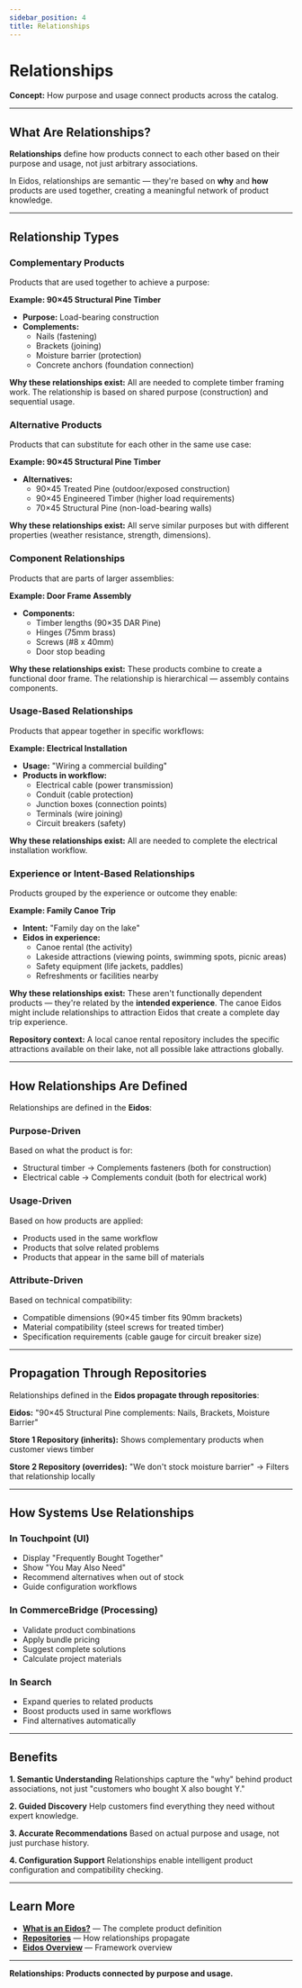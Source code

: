 ```yaml
---
sidebar_position: 4
title: Relationships
---
```


# Relationships
**Concept:** How purpose and usage connect products across the catalog.

---

## What Are Relationships?

**Relationships** define how products connect to each other based on their purpose and usage, not just arbitrary associations.

In Eidos, relationships are semantic — they're based on **why** and **how** products are used together, creating a meaningful network of product knowledge.

---

## Relationship Types

### Complementary Products

Products that are used together to achieve a purpose:

**Example: 90×45 Structural Pine Timber**
- **Purpose:** Load-bearing construction
- **Complements:**
  - Nails (fastening)
  - Brackets (joining)
  - Moisture barrier (protection)
  - Concrete anchors (foundation connection)

**Why these relationships exist:**
All are needed to complete timber framing work. The relationship is based on shared purpose (construction) and sequential usage.

### Alternative Products

Products that can substitute for each other in the same use case:

**Example: 90×45 Structural Pine Timber**
- **Alternatives:**
  - 90×45 Treated Pine (outdoor/exposed construction)
  - 90×45 Engineered Timber (higher load requirements)
  - 70×45 Structural Pine (non-load-bearing walls)

**Why these relationships exist:**
All serve similar purposes but with different properties (weather resistance, strength, dimensions).

### Component Relationships

Products that are parts of larger assemblies:

**Example: Door Frame Assembly**
- **Components:**
  - Timber lengths (90×35 DAR Pine)
  - Hinges (75mm brass)
  - Screws (#8 x 40mm)
  - Door stop beading

**Why these relationships exist:**
These products combine to create a functional door frame. The relationship is hierarchical — assembly contains components.

### Usage-Based Relationships

Products that appear together in specific workflows:

**Example: Electrical Installation**
- **Usage:** "Wiring a commercial building"
- **Products in workflow:**
  - Electrical cable (power transmission)
  - Conduit (cable protection)
  - Junction boxes (connection points)
  - Terminals (wire joining)
  - Circuit breakers (safety)

**Why these relationships exist:**
All are needed to complete the electrical installation workflow.

### Experience or Intent-Based Relationships

Products grouped by the experience or outcome they enable:

**Example: Family Canoe Trip**
- **Intent:** "Family day on the lake"
- **Eidos in experience:**
  - Canoe rental (the activity)
  - Lakeside attractions (viewing points, swimming spots, picnic areas)
  - Safety equipment (life jackets, paddles)
  - Refreshments or facilities nearby

**Why these relationships exist:**
These aren't functionally dependent products — they're related by the **intended experience**. The canoe Eidos might include relationships to attraction Eidos that create a complete day trip experience.

**Repository context:**
A local canoe rental repository includes the specific attractions available on their lake, not all possible lake attractions globally.

---

## How Relationships Are Defined

Relationships are defined in the **Eidos**:

### Purpose-Driven
Based on what the product is for:
- Structural timber → Complements fasteners (both for construction)
- Electrical cable → Complements conduit (both for electrical work)

### Usage-Driven
Based on how products are applied:
- Products used in the same workflow
- Products that solve related problems
- Products that appear in the same bill of materials

### Attribute-Driven
Based on technical compatibility:
- Compatible dimensions (90×45 timber fits 90mm brackets)
- Material compatibility (steel screws for treated timber)
- Specification requirements (cable gauge for circuit breaker size)

---

## Propagation Through Repositories

Relationships defined in the **Eidos propagate through repositories**:

**Eidos:**
"90×45 Structural Pine complements: Nails, Brackets, Moisture Barrier"

**Store 1 Repository (inherits):**
Shows complementary products when customer views timber

**Store 2 Repository (overrides):**
"We don't stock moisture barrier" → Filters that relationship locally

---

## How Systems Use Relationships

### In Touchpoint (UI)
- Display "Frequently Bought Together"
- Show "You May Also Need"
- Recommend alternatives when out of stock
- Guide configuration workflows

### In CommerceBridge (Processing)
- Validate product combinations
- Apply bundle pricing
- Suggest complete solutions
- Calculate project materials

### In Search
- Expand queries to related products
- Boost products used in same workflows
- Find alternatives automatically

---

## Benefits

**1. Semantic Understanding**
Relationships capture the "why" behind product associations, not just "customers who bought X also bought Y."

**2. Guided Discovery**
Help customers find everything they need without expert knowledge.

**3. Accurate Recommendations**
Based on actual purpose and usage, not just purchase history.

**4. Configuration Support**
Relationships enable intelligent product configuration and compatibility checking.

---

## Learn More

- **[What is an Eidos?](/eidos/product-dna)** — The complete product definition
- **[Repositories](/eidos/repositories)** — How relationships propagate
- **[Eidos Overview](/eidos)** — Framework overview

---

**Relationships: Products connected by purpose and usage.**

